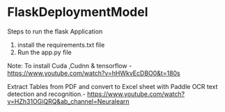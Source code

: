 # FlaskDeploymentModel

Steps to run the flask Application
1. install the requirements.txt file
2. Run the app.py file


Note: To install Cuda ,Cudnn & tensorflow  - https://www.youtube.com/watch?v=hHWkvEcDBO0&t=180s


Extract Tables from PDF and convert to Excel sheet with Paddle OCR text detection and recognition.- https://www.youtube.com/watch?v=HZh31OGiQRQ&ab_channel=Neuralearn
